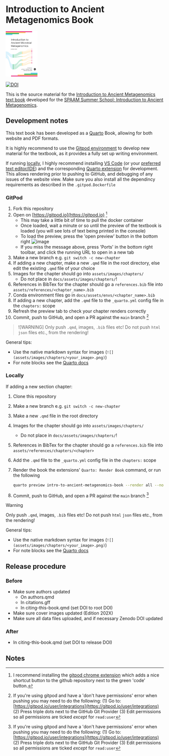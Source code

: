 # Introduction to Ancient Metagenomics Book

<img src="assets/images/cover.png" width="20%">

[![DOI](https://zenodo.org/badge/637310118.svg)](https://zenodo.org/badge/latestdoi/637310118)

This is the source material for the [Introduction to Ancient Metagenomics text book](https://spaam-community.github.io/intro-to-ancient-metagenomics-book/) developed for the [SPAAM Summer School: Introduction to Ancient Metagenomics](https://spaam-community.github.io/wss-summer-school/).

## Development notes

This text book has been developed as a [Quarto](https://quarto.org/) Book, allowing for both website and PDF formats.

It is highly recommend to use the [Gitpod environment](#gitpod) to develop new material for the textbook, as it provides a fully set up writing environment.

If running [locally](#locally), I highly recommend installing [VS Code](https://code.visualstudio.com/) (or your [preferred text editor/IDE](https://quarto.org/docs/get-started/)) and the corresponding [Quarto extension](https://quarto.org/docs/getting-started/installation.html#vs-code-extension) for development. This allows rendering prior to pushing to GitHub, and debugging of any issues of the website view. Make sure you also install all the dependincy requirements as described in the `.gitpod.Dockerfile`

### GitPod

1. Fork this repository
2. Open on [https://gitpod.io](https://gitpod.io) [^1]
   - This may take a little bit of time to pull the docker container
   - Once loaded, wait a minute or so until the preview of the textbook is loaded (you will see lots of text being printed in the console)
   - To load the preview, press the 'open preview' button in the bottom right
     ![image](https://github.com/SPAAM-community/intro-to-ancient-metagenomics-book/assets/17950287/cc47d264-eb4e-4fff-94c8-a8da21e9494b)
   - If you miss the message above, press 'Ports' in the bottom right toolbar, and click the running URL to open in a new tab
3. Make a new branch e.g. `git switch -c new-chapter`
4. If adding a new chapter, make a new `.qmd` file in the root directory, else edit the existing `.qmd` file of your choice
5. Images for the chapter should go into `assets/images/chapters/`
   - Do not place in `docs/assets/images/chapters/`!
6. References in BibTex for the chapter should go a `references.bib` file into `assets/references/<chapter_name>.bib`
7. Conda environment files go in `docs/assets/envs/<chapter_name>.bib`
8. If adding a new chapter, add the `.qmd` file to the `_quarto.yml` config file in the `chapters:` scope
9. Refresh the preview tab to check your chapter renders correctly
10. Commit, push to GitHub, and open a PR against the `main` branch [^2]

> ![WARNING]
> Only push `.qmd`, images, `.bib` files etc! Do not push `html` `json` files etc., from the rendering!

General tips:

- Use the native markdown syntax for images (`![](assets/images/chapters/<your_image>.png)`)
- For note blocks see the [Quarto docs](https://quarto.org/docs/authoring/callouts.html#callout-types)

### Locally

If adding a new section chapter:

1. Clone this repository
2. Make a new branch e.g. `git switch -c new-chapter`
3. Make a new `.qmd` file in the root directory
4. Images for the chapter should go into `assets/images/chapters/`
   - Do not place in `docs/assets/images/chapters/`!
5. References in BibTex for the chapter should go a `references.bib` file into `assets/references/chapters/<chapter>`
6. Add the `.qmd` file to the `_quarto.yml` config file in the `chapters:` scope
7. Render the book the extensions' `Quarto: Render Book` command, or run the following

   ```bash
   quarto preview intro-to-ancient-metagenomics-book --render all --no-browser --no-watch-inputs
   ```

8. Commit, push to GitHub, and open a PR against the `main` branch [^2]

> [!WARNING]
> Only push `.qmd`, images, `.bib` files etc! Do not push `html` `json` files etc., from the rendering!

General tips:

- Use the native markdown syntax for images (`![](assets/images/chapters/<your_image>.png)`)
- For note blocks see the [Quarto docs](https://quarto.org/docs/authoring/callouts.html#callout-types)

## Release procedure

### Before

- Make sure authors updated
  - On authors.qmd
  - In citations.gff
  - In citing-this-book.qmd (set DOI to root DOI)
- Make sure cover images updated (Edition 202X)
- Make sure all data files uploaded, and if necessary Zenodo DOI updated

### After

- In citing-this-book.qmd (set DOI to release DOI)

## Notes

[^1]: I recommend installing the [gitpod chrome extension](https://chrome.google.com/webstore/detail/gitpod-always-ready-to-co/dodmmooeoklaejobgleioelladacbeki) which adds a nice shortcut button to the github repository next to the green 'code' button.
[^2]: If you're using gitpod and have a 'don't have permissions' error when pushing you may need to do the following: (1) Go to: [https://gitpod.io/user/integrations](https://gitpod.io/user/integrations) (2) Press triple dots next to the GitHub Git Provider (3) Edit permissions so all permissions are ticked _except_ for `read:user`
